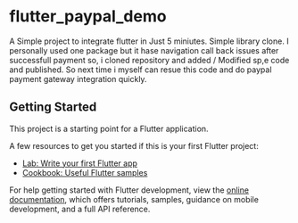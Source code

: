# flutter_paypal_demo

A Simple project to integrate flutter in Just 5 miniutes. Simple library clone. I personally used one package but it hase navigation call back issues after successfull payment so, i cloned repository and added / Modified sp,e code and published. So next time i myself can resue this code and do paypal payment gateway integration quickly.

## Getting Started

This project is a starting point for a Flutter application.

A few resources to get you started if this is your first Flutter project:

- [Lab: Write your first Flutter app](https://docs.flutter.dev/get-started/codelab)
- [Cookbook: Useful Flutter samples](https://docs.flutter.dev/cookbook)

For help getting started with Flutter development, view the
[online documentation](https://docs.flutter.dev/), which offers tutorials,
samples, guidance on mobile development, and a full API reference.
